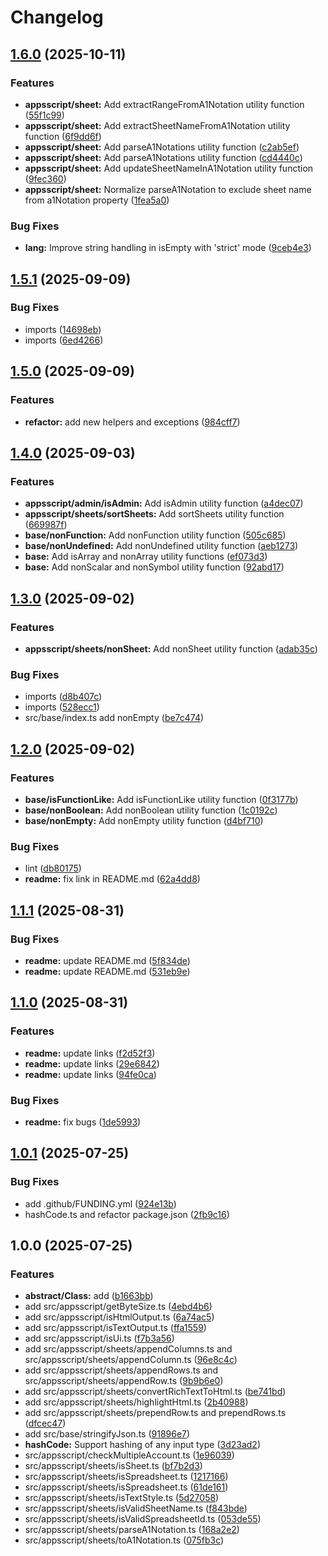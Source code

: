 # Changelog

## [1.6.0](https://github.com/MaksymStoianov/appsscript-utils/compare/v1.5.1...v1.6.0) (2025-10-11)


### Features

* **appsscript/sheet:** Add extractRangeFromA1Notation utility function ([55f1c99](https://github.com/MaksymStoianov/appsscript-utils/commit/55f1c99cc606d6f852286909e0513ea6de221113))
* **appsscript/sheet:** Add extractSheetNameFromA1Notation utility function ([6f9dd6f](https://github.com/MaksymStoianov/appsscript-utils/commit/6f9dd6fffbb5136918512ae0d1c13e82a6a56c50))
* **appsscript/sheet:** Add parseA1Notations utility function ([c2ab5ef](https://github.com/MaksymStoianov/appsscript-utils/commit/c2ab5ef73772e89bdd3229e91be71b0b1e8853b5))
* **appsscript/sheet:** Add parseA1Notations utility function ([cd4440c](https://github.com/MaksymStoianov/appsscript-utils/commit/cd4440c35d315c3c3933ca5406d219574ee096d2))
* **appsscript/sheet:** Add updateSheetNameInA1Notation utility function ([9fec360](https://github.com/MaksymStoianov/appsscript-utils/commit/9fec3600b3fef467d502b8996141558ea7d9f384))
* **appsscript/sheet:** Normalize parseA1Notation to exclude sheet name from a1Notation property ([1fea5a0](https://github.com/MaksymStoianov/appsscript-utils/commit/1fea5a07ebde235b3aed0748a1dacac8b9365ec5))


### Bug Fixes

* **lang:** Improve string handling in isEmpty with 'strict' mode ([9ceb4e3](https://github.com/MaksymStoianov/appsscript-utils/commit/9ceb4e35b1c39e65f909e7eeab3769112e308d8a))

## [1.5.1](https://github.com/MaksymStoianov/appsscript-utils/compare/v1.5.0...v1.5.1) (2025-09-09)


### Bug Fixes

* imports ([14698eb](https://github.com/MaksymStoianov/appsscript-utils/commit/14698eb18da88686f50b855637b9b454b4465473))
* imports ([6ed4266](https://github.com/MaksymStoianov/appsscript-utils/commit/6ed426619eb071006e0cd0dc79d1d5794fd4256e))

## [1.5.0](https://github.com/MaksymStoianov/appsscript-utils/compare/v1.4.0...v1.5.0) (2025-09-09)


### Features

* **refactor:** add new helpers and exceptions ([984cff7](https://github.com/MaksymStoianov/appsscript-utils/commit/984cff70df985cabdebaf8aa05f1339d1bf2e535))

## [1.4.0](https://github.com/MaksymStoianov/appsscript-utils/compare/v1.3.0...v1.4.0) (2025-09-03)


### Features

* **appsscript/admin/isAdmin:** Add isAdmin utility function ([a4dec07](https://github.com/MaksymStoianov/appsscript-utils/commit/a4dec07d6803baf5975f5f21dffb3c65e3f64e15))
* **appsscript/sheets/sortSheets:** Add sortSheets utility function ([669987f](https://github.com/MaksymStoianov/appsscript-utils/commit/669987f8ad89033d9e97900a0cda85fd2abdae0b))
* **base/nonFunction:** Add nonFunction utility function ([505c685](https://github.com/MaksymStoianov/appsscript-utils/commit/505c68542b65583218cd4cb75c228cefe763ad22))
* **base/nonUndefined:** Add nonUndefined utility function ([aeb1273](https://github.com/MaksymStoianov/appsscript-utils/commit/aeb1273480d238e1978af25a8ac1e6f4ea71921d))
* **base:** Add isArray and nonArray utility functions ([ef073d3](https://github.com/MaksymStoianov/appsscript-utils/commit/ef073d3250a00ca0357a5ca12f558df9caa066d5))
* **base:** Add nonScalar and nonSymbol utility function ([92abd17](https://github.com/MaksymStoianov/appsscript-utils/commit/92abd1717d9371c289cc9da368dbbf5b5b3ea888))

## [1.3.0](https://github.com/MaksymStoianov/appsscript-utils/compare/v1.2.0...v1.3.0) (2025-09-02)


### Features

* **appsscript/sheets/nonSheet:** Add nonSheet utility function ([adab35c](https://github.com/MaksymStoianov/appsscript-utils/commit/adab35cbe0561ed520bdf4f06b3fb8e60d0e3f17))


### Bug Fixes

* imports ([d8b407c](https://github.com/MaksymStoianov/appsscript-utils/commit/d8b407c46eb74a0a7277b435eb22eb7477f830eb))
* imports ([528ecc1](https://github.com/MaksymStoianov/appsscript-utils/commit/528ecc1580f84dfe26f4676eb8fbb420ba7cf500))
* src/base/index.ts add nonEmpty ([be7c474](https://github.com/MaksymStoianov/appsscript-utils/commit/be7c47444fb462c7fc71fe15e8fc5792a28f3dbc))

## [1.2.0](https://github.com/MaksymStoianov/appsscript-utils/compare/v1.1.1...v1.2.0) (2025-09-02)


### Features

* **base/isFunctionLike:** Add isFunctionLike utility function ([0f3177b](https://github.com/MaksymStoianov/appsscript-utils/commit/0f3177b5857a319c5eac51acd8d5d80a8fcc50fb))
* **base/nonBoolean:** Add nonBoolean utility function ([1c0192c](https://github.com/MaksymStoianov/appsscript-utils/commit/1c0192c14ca2f2a8e6e3120716f8c17c7e440ca7))
* **base/nonEmpty:** Add nonEmpty utility function ([d4bf710](https://github.com/MaksymStoianov/appsscript-utils/commit/d4bf7101d900923decee3261d048ede7d1f41108))


### Bug Fixes

* lint ([db80175](https://github.com/MaksymStoianov/appsscript-utils/commit/db80175b87a03a056c1900d8382d786063511566))
* **readme:** fix link in README.md ([62a4dd8](https://github.com/MaksymStoianov/appsscript-utils/commit/62a4dd897b93951452edc89d2ed2568db044e4de))

## [1.1.1](https://github.com/MaksymStoianov/appsscript-utils/compare/v1.1.0...v1.1.1) (2025-08-31)


### Bug Fixes

* **readme:** update README.md ([5f834de](https://github.com/MaksymStoianov/appsscript-utils/commit/5f834ded6e269349bbe564abac9603456c7b823d))
* **readme:** update README.md ([531eb9e](https://github.com/MaksymStoianov/appsscript-utils/commit/531eb9e5d195df4f0806e25a13e98ea607331f45))

## [1.1.0](https://github.com/MaksymStoianov/appsscript-utils/compare/v1.0.1...v1.1.0) (2025-08-31)


### Features

* **readme:** update links ([f2d52f3](https://github.com/MaksymStoianov/appsscript-utils/commit/f2d52f32175a345faf137a57c11c79e60eb5f264))
* **readme:** update links ([29e6842](https://github.com/MaksymStoianov/appsscript-utils/commit/29e684262beaa930ef47f25bfef0bad2381c003c))
* **readme:** update links ([94fe0ca](https://github.com/MaksymStoianov/appsscript-utils/commit/94fe0ca45ac06f3408c1d13440067cd232942ccf))


### Bug Fixes

* **readme:** fix bugs ([1de5993](https://github.com/MaksymStoianov/appsscript-utils/commit/1de59937c5da818caf81d201c1cadd66888e3de8))

## [1.0.1](https://github.com/MaksymStoianov/appsscript-utils/compare/v1.0.0...v1.0.1) (2025-07-25)

### Bug Fixes

- add .github/FUNDING.yml ([924e13b](https://github.com/MaksymStoianov/appsscript-utils/commit/924e13bc86314c7ec20b4f7d03d96865e6510d66))
- hashCode.ts and refactor package.json ([2fb9c16](https://github.com/MaksymStoianov/appsscript-utils/commit/2fb9c161b2dc3e0c9985b36d373e3e4272c32928))

## 1.0.0 (2025-07-25)

### Features

- **abstract/Class:** add ([b1663bb](https://github.com/MaksymStoianov/appsscript-utils/commit/b1663bbcd764f4b5b24962cceb7241f63481612e))
- add src/appsscript/getByteSize.ts ([4ebd4b6](https://github.com/MaksymStoianov/appsscript-utils/commit/4ebd4b67ab7ebb3f6711331bb34974df48118fce))
- add src/appsscript/isHtmlOutput.ts ([6a74ac5](https://github.com/MaksymStoianov/appsscript-utils/commit/6a74ac5c96c4b66e1380423582622a1451718c06))
- add src/appsscript/isTextOutput.ts ([ffa1559](https://github.com/MaksymStoianov/appsscript-utils/commit/ffa1559968978e6bf9d12e0da3ea314942700005))
- add src/appsscript/isUi.ts ([f7b3a56](https://github.com/MaksymStoianov/appsscript-utils/commit/f7b3a562b2841f8572d088e24d86b5d4e7079cc5))
- add src/appsscript/sheets/appendColumns.ts and src/appsscript/sheets/appendColumn.ts ([96e8c4c](https://github.com/MaksymStoianov/appsscript-utils/commit/96e8c4c84664eeafadec8a389095996b9f280b2c))
- add src/appsscript/sheets/appendRows.ts and src/appsscript/sheets/appendRow.ts ([9b9b6e0](https://github.com/MaksymStoianov/appsscript-utils/commit/9b9b6e0d6eb66905da26d17a308b01b22a250296))
- add src/appsscript/sheets/convertRichTextToHtml.ts ([be741bd](https://github.com/MaksymStoianov/appsscript-utils/commit/be741bdaeccfc3776c22c55d4db43e0f0f638823))
- add src/appsscript/sheets/highlightHtml.ts ([2b40988](https://github.com/MaksymStoianov/appsscript-utils/commit/2b40988cfd26b165dedd73307f888cfbf75087e4))
- add src/appsscript/sheets/prependRow.ts and prependRows.ts ([dfcec47](https://github.com/MaksymStoianov/appsscript-utils/commit/dfcec478168cd1da554188ffad44b19e52fd6fdd))
- add src/base/stringifyJson.ts ([91896e7](https://github.com/MaksymStoianov/appsscript-utils/commit/91896e7de82121f652c053205a8802205bd90d69))
- **hashCode:** Support hashing of any input type ([3d23ad2](https://github.com/MaksymStoianov/appsscript-utils/commit/3d23ad2cdb9eba0bb24bb9f8866ebd0536c0a59a))
- src/appsscript/checkMultipleAccount.ts ([1e96039](https://github.com/MaksymStoianov/appsscript-utils/commit/1e960393f9b58fe5e8b6bc5d06e642d33561cb73))
- src/appsscript/sheets/isSheet.ts ([bf7b2d3](https://github.com/MaksymStoianov/appsscript-utils/commit/bf7b2d394f730e3ce431c944537135100221b0a4))
- src/appsscript/sheets/isSpreadsheet.ts ([1217166](https://github.com/MaksymStoianov/appsscript-utils/commit/1217166e87592af4380ef00a1c14b923d3888d1c))
- src/appsscript/sheets/isSpreadsheet.ts ([61de161](https://github.com/MaksymStoianov/appsscript-utils/commit/61de161bec2358c02783c4b2f4fbd430ea5d21f0))
- src/appsscript/sheets/isTextStyle.ts ([5d27058](https://github.com/MaksymStoianov/appsscript-utils/commit/5d270581b6002ad120df110879ad858ce897ec89))
- src/appsscript/sheets/isValidSheetName.ts ([f843bde](https://github.com/MaksymStoianov/appsscript-utils/commit/f843bdea6f00228bc3bc7dcfb4859495a30cdc57))
- src/appsscript/sheets/isValidSpreadsheetId.ts ([053de55](https://github.com/MaksymStoianov/appsscript-utils/commit/053de555102d5efbc4b853fdad7f60314d500d1a))
- src/appsscript/sheets/parseA1Notation.ts ([168a2e2](https://github.com/MaksymStoianov/appsscript-utils/commit/168a2e207d4630016371add9c6509485c09ba7ec))
- src/appsscript/sheets/toA1Notation.ts ([075fb3c](https://github.com/MaksymStoianov/appsscript-utils/commit/075fb3c81e7d855aff01f34e6a12a88b2f111e6c))
